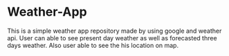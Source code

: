 # Weather-App
This is a simple weather app repository made by using google and weather api. User can able to see present day weather as well as forecasted three days weather. Also user able to see the his location on map.
